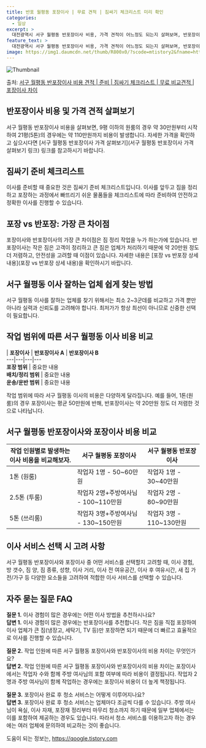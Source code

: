 ```yaml
---
title: 반포 월평동 포장이사 | 무료 견적 | 짐싸기 체크리스트 미리 확인
categories:
  - 일상
excerpt: >
  대전광역시 서구 월평동 반포장이사 비용, 가격 견적이 어느정도 되는지 살펴보며, 반포장이사를 준비함에 있어 짐싸기 준비 체크리스트가 무엇인지 보겠습니다. 마지막으로 포장이사와 차이점을 통해 무료 비교견적으로 어떤 것이 더 합리적인 선택인지 공유 드립니다.서구 월평동 포장이사 견적 샘플 보기 👈 클릭서구 월평동 포장이사 가격 살펴보기 👈 클릭서구 월평동 반포장이사 평균 이사 비용평수서구 월평동 평균 이사 비용원룸 이사9평 이하 (1톤)30만원~투룸/쓰리룸 이사16평 ~ 20평 (2.5톤)80만원~쓰리룸 이사21평 (5톤) ~110만원~우리집 무료 이사견적 받기 👈 클릭포장 vs 반포장: 가장 큰 차이점포장이사와 반포장이사의 가장 큰 차이점은 짐 정리 작업을 누가 하는가입니다.포장이사는 이사 전반을 담..
feature_text: >
  대전광역시 서구 월평동 반포장이사 비용, 가격 견적이 어느정도 되는지 살펴보며, 반포장이사를 준비함에 있어 짐싸기 준비 체크리스트가 무엇인지 보겠습니다. 마지막으로 포장이사와 차이점을 통해 무료 비교견적으로 어떤 것이 더 합리적인 선택인지 공유 드립니다.서구 월평동 포장이사 견적 샘플 보기 👈 클릭서구 월평동 포장이사 가격 살펴보기 👈 클릭서구 월평동 반포장이사 평균 이사 비용평수서구 월평동 평균 이사 비용원룸 이사9평 이하 (1톤)30만원~투룸/쓰리룸 이사16평 ~ 20평 (2.5톤)80만원~쓰리룸 이사21평 (5톤) ~110만원~우리집 무료 이사견적 받기 👈 클릭포장 vs 반포장: 가장 큰 차이점포장이사와 반포장이사의 가장 큰 차이점은 짐 정리 작업을 누가 하는가입니다.포장이사는 이사 전반을 담..
image: https://img1.daumcdn.net/thumb/R800x0/?scode=mtistory2&fname=https%3A%2F%2Fblog.kakaocdn.net%2Fdn%2FcIdr0w%2FbtsHbCEaZmK%2FcSGTtATS49ebMFNKiuKgoK%2Fimg.webp
---
```


![Thumbnail](https://img1.daumcdn.net/thumb/R800x0/?scode=mtistory2&fname=https%3A%2F%2Fblog.kakaocdn.net%2Fdn%2FcIdr0w%2FbtsHbCEaZmK%2FcSGTtATS49ebMFNKiuKgoK%2Fimg.webp)

<p>출처: <a href="https://qoogle.tistory.com/9681" rel="dofollow">서구 월평동 반포장이사 비용 견적 | 준비 | 짐싸기 체크리스트 | 무료 비교견적 | 포장이사 차이</a> </p>

## 반포장이사 비용 및 가격 견적 살펴보기

서구 월평동 반포장이사 비용을 살펴보면, 9평 이하의 원룸의 경우 약 30만원부터 시작하여 21평(5톤)의 경우에는 약 110만원까지 비용이
발생합니다. 자세한 가격을 확인하고 싶으시다면 [서구 월평동 반포장이사 가격 살펴보기](서구 월평동 반포장이사 가격 살펴보기 링크) 링크를
참고하시기 바랍니다.

## 짐싸기 준비 체크리스트

이사를 준비할 때 중요한 것은 짐싸기 준비 체크리스트입니다. 이사를 앞두고 짐을 정리하고 포장하는 과정에서 빠뜨리기 쉬운 물품들을
체크리스트에 따라 준비하여 안전하고 정확한 이사를 진행할 수 있습니다.

## 포장 vs 반포장: 가장 큰 차이점

포장이사와 반포장이사의 가장 큰 차이점은 짐 정리 작업을 누가 하는가에 있습니다. 반포장이사는 작은 짐은 고객이 정리하고 큰 짐은 업체가
처리하기 때문에 약 20만원 정도 더 저렴하고, 안전성을 고려할 때 이점이 있습니다. 자세한 내용은 [포장 vs 반포장 상세 내용](포장
vs 반포장 상세 내용)을 확인하시기 바랍니다.

## 서구 월평동 이사 잘하는 업체 쉽게 찾는 방법

서구 월평동 이사를 잘하는 업체를 찾기 위해서는 최소 2~3군데를 비교하고 가격 뿐만 아니라 실력과 신뢰도를 고려해야 합니다. 최저가가 항상
최선이 아니므로 신중한 선택이 필요합니다.

## 작업 범위에 따른 서구 월평동 이사 비용 비교

| **포장이사** | **반포장이사 A** | **반포장이사 B**  
---|---|---|---  
**포장 범위** | 중요한 내용  
**배치/정리 범위** | 중요한 내용  
**운송/운반 범위** | 중요한 내용  
  
작업 범위에 따라 서구 월평동 이사의 비용은 다양하게 달라집니다. 예를 들어, 1톤(원룸)의 경우 포장이사는 평균 50만원에 반해,
반포장이사는 약 20만원 정도 더 저렴한 것으로 나타납니다.

## 서구 월평동 반포장이사와 포장이사 비용 비교

**작업 인원별로 발생하는 이사 비용을 비교해보자.** | **서구 월평동 포장이사** | **서구 월평동 반포장이사**  
---|---|---  
1톤 (원룸) | 작업자 1명 - 50~60만원 | 작업자 1명 - 30~40만원  
2.5톤 (투룸) | 작업자 2명+주방여사님 - 100~110만원 | 작업자 2명 - 80~90만원  
5톤 (쓰리룸) | 작업자 3명+주방여사님 - 130~150만원 | 작업자 3명 - 110~130만원  
  
## 이사 서비스 선택 시 고려 사항

서구 월평동 반포장이사와 포장이사 중 어떤 서비스를 선택할지 고려할 때, 이사 경험, 방 갯수, 짐 양, 짐 종류, 성향, 이사 거리, 이사
전 여유공간, 이사 후 여유시간, 새 집 가전/가구 등 다양한 요소들을 고려하여 적합한 이사 서비스를 선택할 수 있습니다.

## 자주 묻는 질문 FAQ

**질문 1.** 이사 경험이 많은 경우에는 어떤 이사 방법을 추천하시나요?  
**답변 1.** 이사 경험이 많은 경우에는 반포장이사를 추천합니다. 작은 짐을 직접 포장하여 이사 업체가 큰 짐(냉장고, 세탁기, TV
등)만 포장하면 되기 때문에 더 빠르고 효율적으로 이사를 진행할 수 있습니다.

**질문 2.** 작업 인원에 따른 서구 월평동 포장이사와 반포장이사의 비용 차이는 무엇인가요?  
**답변 2.** 작업 인원에 따른 서구 월평동 포장이사와 반포장이사의 비용 차이는 포장이사에서는 작업자 수와 함께 주방 여사님의 포함
여부에 따라 비용이 결정됩니다. 작업자 2명과 주방 여사님이 함께 작업하는 경우에는 포장이사 비용이 더 높게 책정됩니다.

**질문 3.** 포장이사 완료 후 청소 서비스는 어떻게 이루어지나요?  
**답변 3.** 포장이사 완료 후 청소 서비스는 업체마다 조금씩 다를 수 있습니다. 주방 여사님이 욕실, 이사 자재, 포장재 정리부터
마무리 청소까지 하기 때문에 일부 업체에서는 이를 포함하여 제공하는 경우도 있습니다. 따라서 청소 서비스를 이용하고자 하는 경우에는 여러
업체에 문의하여 비교하는 것이 좋습니다.

 

도움이 되는 정보는, <a href="https://qoogle.tistory.com" rel="dofollow">https://qoogle.tistory.com</a>


